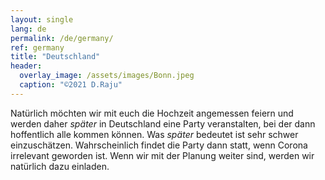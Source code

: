 ```yaml
---
layout: single
lang: de
permalink: /de/germany/
ref: germany
title: "Deutschland"
header:
  overlay_image: /assets/images/Bonn.jpeg
  caption: "©2021 D.Raju"
---
```


Natürlich möchten wir mit euch die Hochzeit angemessen feiern und werden daher *später* in Deutschland eine Party veranstalten, bei der dann
hoffentlich alle kommen können. Was *später* bedeutet ist sehr schwer einzuschätzen. Wahrscheinlich findet die Party dann statt, wenn Corona irrelevant geworden ist. Wenn wir mit der Planung weiter sind, werden wir natürlich dazu einladen.
